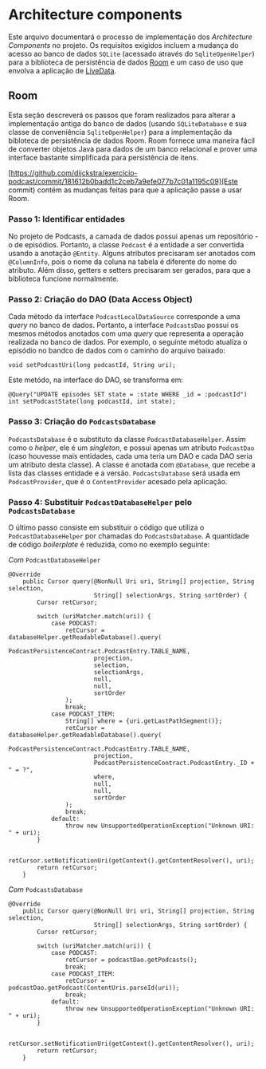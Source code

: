 # Architecture components

Este arquivo documentará o processo de implementação dos _Architecture Components_ no projeto. Os requisitos exigidos incluem a mudança do acesso ao banco de dados `SQLite` (acessado através do `SqliteOpenHelper`) para a biblioteca de persistência de dados [Room](https://developer.android.com/training/data-storage/room/index.html) e um caso de uso que envolva a aplicação de [LiveData](https://developer.android.com/topic/libraries/architecture/livedata.html).

## Room

Esta seção descreverá os passos que foram realizados para alterar a implementação antiga do banco de dados (usando `SQLiteDatabase` e sua classe de conveniência `SqliteOpenHelper`) para a implementação da bibloteca de persistência de dados Room. Room fornece uma maneira fácil de converter objetos Java para dados de um banco relacional e prover uma interface bastante simplificada para persistência de itens.

[https://github.com/dijckstra/exercicio-podcast/commit/181612b0badd1c2ceb7a9efe077b7c01a1195c09](Este commit) contém as mudanças feitas para que a aplicação passe a usar Room.

### Passo 1: Identificar entidades

No projeto de Podcasts, a camada de dados possui apenas um repositório - o de episódios. Portanto, a classe `Podcast` é a entidade a ser convertida usando a anotação `@Entity`.
Alguns atributos precisaram ser anotados com `@ColumnInfo`, pois o nome da coluna na tabela é diferente do nome do atributo. Além disso, getters e setters precisaram ser gerados, para que a biblioteca funcione normalmente.

### Passo 2: Criação do DAO (Data Access Object)

Cada método da interface `PodcastLocalDataSource` corresponde a uma _query_ no banco de dados. Portanto, a interface `PodcastsDao` possui os mesmos métodos anotados com uma _query_ que representa a operação realizada no banco de dados. Por exemplo, o seguinte método atualiza o episódio no bandco de dados com o caminho do arquivo baixado:

```
void setPodcastUri(long podcastId, String uri);
```

Este metódo, na interface do DAO, se transforma em:

```
@Query("UPDATE episodes SET state = :state WHERE _id = :podcastId")
int setPodcastState(long podcastId, int state);
```

### Passo 3: Criação do `PodcastsDatabase`

`PodcastsDatabase` é o substituto da classe `PodcastDatabaseHelper`. Assim como o _helper_, ele é um _singleton_, e possui apenas um atributo `PodcastDao` (caso houvesse mais entidades, cada uma teria um DAO e cada DAO seria um atributo desta classe). A classe é anotada com `@Database`, que recebe a lista das classes entidade e a versão. `PodcastsDatabase` será usada em `PodcastProvider`, que é o `ContentProvider` acesado pela aplicação.

### Passo 4: Substituir `PodcastDatabaseHelper` pelo `PodcastsDatabase`

O último passo consiste em substituir o código que utiliza o `PodcastDatabaseHelper` por chamadas do `PodcastsDatabase`. A quantidade de código _boilerplate_ é reduzida, como no exemplo seguinte:

*Com* `PodcastDatabaseHelper`
```
@Override
    public Cursor query(@NonNull Uri uri, String[] projection, String selection,
                        String[] selectionArgs, String sortOrder) {
        Cursor retCursor;

        switch (uriMatcher.match(uri)) {
            case PODCAST:
                retCursor = databaseHelper.getReadableDatabase().query(
                        PodcastPersistenceContract.PodcastEntry.TABLE_NAME,
                        projection,
                        selection,
                        selectionArgs,
                        null,
                        null,
                        sortOrder
                );
                break;
            case PODCAST_ITEM:
                String[] where = {uri.getLastPathSegment()};
                retCursor = databaseHelper.getReadableDatabase().query(
                        PodcastPersistenceContract.PodcastEntry.TABLE_NAME,
                        projection,
                        PodcastPersistenceContract.PodcastEntry._ID + " = ?",
                        where,
                        null,
                        null,
                        sortOrder
                );
                break;
            default:
                throw new UnsupportedOperationException("Unknown URI: " + uri);
        }

        retCursor.setNotificationUri(getContext().getContentResolver(), uri);
        return retCursor;
    }
```

*Com* `PodcastsDatabase`
```
@Override
    public Cursor query(@NonNull Uri uri, String[] projection, String selection,
                        String[] selectionArgs, String sortOrder) {
        Cursor retCursor;

        switch (uriMatcher.match(uri)) {
            case PODCAST:
                retCursor = podcastDao.getPodcasts();
                break;
            case PODCAST_ITEM:
                retCursor = podcastDao.getPodcast(ContentUris.parseId(uri));
                break;
            default:
                throw new UnsupportedOperationException("Unknown URI: " + uri);
        }

        retCursor.setNotificationUri(getContext().getContentResolver(), uri);
        return retCursor;
    }
```